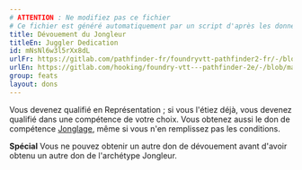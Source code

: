 ```yaml
---
# ATTENTION : Ne modifiez pas ce fichier
# Ce fichier est généré automatiquement par un script d'après les données du module Foundry VTT officiel et de sa traduction
title: Dévouement du Jongleur
titleEn: Juggler Dedication
id: mNsNl6w3l5rXx8dL
urlFr: https://gitlab.com/pathfinder-fr/foundryvtt-pathfinder2-fr/-/blob/master/data/feats/mNsNl6w3l5rXx8dL.htm
urlEn: https://gitlab.com/hooking/foundry-vtt---pathfinder-2e/-/blob/master/packs/data/feats.db/juggler-dedication.json
group: feats
layout: dons
---
```

Vous devenez qualifié en Représentation ; si vous l'étiez déjà, vous devenez qualifié dans une compétence de votre choix. Vous obtenez aussi le don de compétence [Jonglage](jonglage.md), même si vous n'en remplissez pas les conditions.

**Spécial** Vous ne pouvez obtenir un autre don de dévouement avant d'avoir obtenu un autre don de l'archétype Jongleur.


